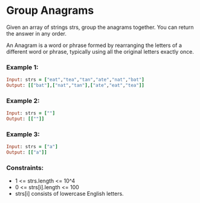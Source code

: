 # Group Anagrams

Given an array of strings strs, group the anagrams together. You can return the answer in any order.

An Anagram is a word or phrase formed by rearranging the letters of a different word or phrase, typically using all the original letters exactly once.

### Example 1:
```ruby
Input: strs = ["eat","tea","tan","ate","nat","bat"]
Output: [["bat"],["nat","tan"],["ate","eat","tea"]]
```
### Example 2:
```ruby
Input: strs = [""]
Output: [[""]]
```
### Example 3:
```ruby
Input: strs = ["a"]
Output: [["a"]]
```
### Constraints:

- 1 <= strs.length <= 10^4
- 0 <= strs[i].length <= 100
- strs[i] consists of lowercase English letters.